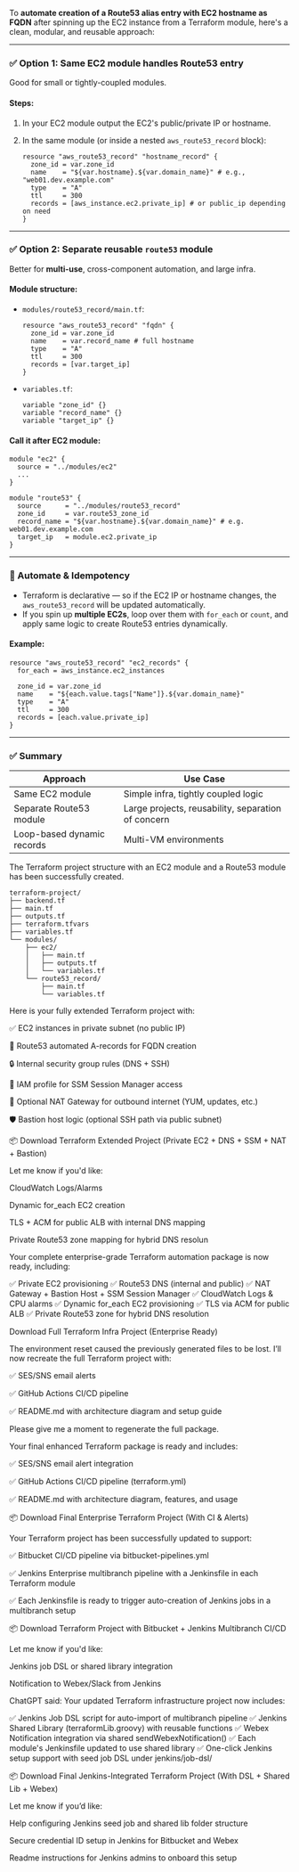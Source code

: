 To **automate creation of a Route53 alias entry with EC2 hostname as FQDN** after spinning up the EC2 instance from a Terraform module, here's a clean, modular, and reusable approach:

---

### ✅ Option 1: **Same EC2 module handles Route53 entry**

Good for small or tightly-coupled modules.

#### Steps:

1. In your EC2 module output the EC2's public/private IP or hostname.
2. In the same module (or inside a nested `aws_route53_record` block):

   ```hcl
   resource "aws_route53_record" "hostname_record" {
     zone_id = var.zone_id
     name    = "${var.hostname}.${var.domain_name}" # e.g., "web01.dev.example.com"
     type    = "A"
     ttl     = 300
     records = [aws_instance.ec2.private_ip] # or public_ip depending on need
   }
   ```

---

### ✅ Option 2: **Separate reusable `route53` module**

Better for **multi-use**, cross-component automation, and large infra.

#### Module structure:

- `modules/route53_record/main.tf`:

  ```hcl
  resource "aws_route53_record" "fqdn" {
    zone_id = var.zone_id
    name    = var.record_name # full hostname
    type    = "A"
    ttl     = 300
    records = [var.target_ip]
  }
  ```

- `variables.tf`:

  ```hcl
  variable "zone_id" {}
  variable "record_name" {}
  variable "target_ip" {}
  ```

#### Call it after EC2 module:

```hcl
module "ec2" {
  source = "../modules/ec2"
  ...
}

module "route53" {
  source      = "../modules/route53_record"
  zone_id     = var.route53_zone_id
  record_name = "${var.hostname}.${var.domain_name}" # e.g. web01.dev.example.com
  target_ip   = module.ec2.private_ip
}
```

---

### 🔁 Automate & Idempotency

- Terraform is declarative — so if the EC2 IP or hostname changes, the `aws_route53_record` will be updated automatically.
- If you spin up **multiple EC2s**, loop over them with `for_each` or `count`, and apply same logic to create Route53 entries dynamically.

#### Example:

```hcl
resource "aws_route53_record" "ec2_records" {
  for_each = aws_instance.ec2_instances

  zone_id = var.zone_id
  name    = "${each.value.tags["Name"]}.${var.domain_name}"
  type    = "A"
  ttl     = 300
  records = [each.value.private_ip]
}
```

---

### ✅ Summary

| Approach                   | Use Case                                           |
| -------------------------- | -------------------------------------------------- |
| Same EC2 module            | Simple infra, tightly coupled logic                |
| Separate Route53 module    | Large projects, reusability, separation of concern |
| Loop-based dynamic records | Multi-VM environments                              |

The Terraform project structure with an EC2 module and a Route53 module has been successfully created.

```
terraform-project/
├── backend.tf
├── main.tf
├── outputs.tf
├── terraform.tfvars
├── variables.tf
└── modules/
    ├── ec2/
    │   ├── main.tf
    │   ├── outputs.tf
    │   └── variables.tf
    └── route53_record/
        ├── main.tf
        └── variables.tf
```

Here is your fully extended Terraform project with:

✅ EC2 instances in private subnet (no public IP)

🔁 Route53 automated A-records for FQDN creation

🔒 Internal security group rules (DNS + SSH)

🔐 IAM profile for SSM Session Manager access

🧰 Optional NAT Gateway for outbound internet (YUM, updates, etc.)

🛡️ Bastion host logic (optional SSH path via public subnet)

📦 Download Terraform Extended Project (Private EC2 + DNS + SSM + NAT + Bastion)

Let me know if you'd like:

CloudWatch Logs/Alarms

Dynamic for_each EC2 creation

TLS + ACM for public ALB with internal DNS mapping

Private Route53 zone mapping for hybrid DNS resolun

Your complete enterprise-grade Terraform automation package is now ready, including:

✅ Private EC2 provisioning
✅ Route53 DNS (internal and public)
✅ NAT Gateway + Bastion Host + SSM Session Manager
✅ CloudWatch Logs & CPU alarms
✅ Dynamic for_each EC2 provisioning
✅ TLS via ACM for public ALB
✅ Private Route53 zone for hybrid DNS resolution

Download Full Terraform Infra Project (Enterprise Ready)

The environment reset caused the previously generated files to be lost. I’ll now recreate the full Terraform project with:

✅ SES/SNS email alerts

✅ GitHub Actions CI/CD pipeline

✅ README.md with architecture diagram and setup guide

Please give me a moment to regenerate the full package.

Your final enhanced Terraform package is ready and includes:

✅ SES/SNS email alert integration

✅ GitHub Actions CI/CD pipeline (terraform.yml)

✅ README.md with architecture diagram, features, and usage

📦 Download Final Enterprise Terraform Project (With CI & Alerts)

Your Terraform project has been successfully updated to support:

✅ Bitbucket CI/CD pipeline via bitbucket-pipelines.yml

✅ Jenkins Enterprise multibranch pipeline with a Jenkinsfile in each Terraform module

✅ Each Jenkinsfile is ready to trigger auto-creation of Jenkins jobs in a multibranch setup

📦 Download Terraform Project with Bitbucket + Jenkins Multibranch CI/CD

Let me know if you'd like:

Jenkins job DSL or shared library integration

Notification to Webex/Slack from Jenkins

ChatGPT said:
Your updated Terraform infrastructure project now includes:

✅ Jenkins Job DSL script for auto-import of multibranch pipeline
✅ Jenkins Shared Library (terraformLib.groovy) with reusable functions
✅ Webex Notification integration via shared sendWebexNotification()
✅ Each module's Jenkinsfile updated to use shared library
✅ One-click Jenkins setup support with seed job DSL under jenkins/job-dsl/

📦 Download Final Jenkins-Integrated Terraform Project (With DSL + Shared Lib + Webex)

Let me know if you’d like:

Help configuring Jenkins seed job and shared lib folder structure

Secure credential ID setup in Jenkins for Bitbucket and Webex

Readme instructions for Jenkins admins to onboard this setup

